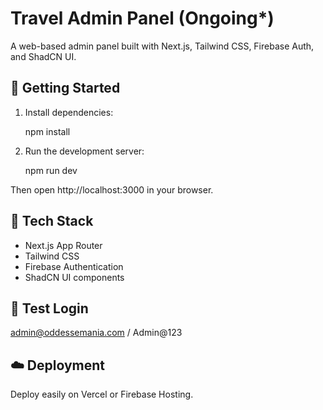 # Travel Admin Panel (Ongoing*)
 
A web-based admin panel built with Next.js, Tailwind CSS, Firebase Auth, and ShadCN UI.

## 🚀 Getting Started

1. Install dependencies:

   npm install

2. Run the development server:

   npm run dev

Then open http://localhost:3000 in your browser.

## 🔧 Tech Stack

- Next.js App Router
- Tailwind CSS
- Firebase Authentication
- ShadCN UI components

## 🧪 Test Login

admin@oddessemania.com / Admin@123

## ☁️ Deployment

Deploy easily on Vercel or Firebase Hosting.
